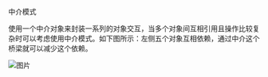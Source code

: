中介模式



使用一个中介对象来封装一系列的对象交互，当多个对象间互相引用且操作比较复杂时可以考虑使用中介模式。如下图所示：左侧五个对象互相依赖，通过中介这个桥梁就可以减少这个依赖。

![图片](https://mmbiz.qpic.cn/mmbiz_png/9lFFFiaKpEr9JZW9XzYs088sJKkYtQE7jzwMtfibKnBVezriaII2dVsc7NBXfG4uBFvxD5EnPBEFX5qn8txLBwWWA/640?wx_fmt=png&wxfrom=5&wx_lazy=1&wx_co=1)